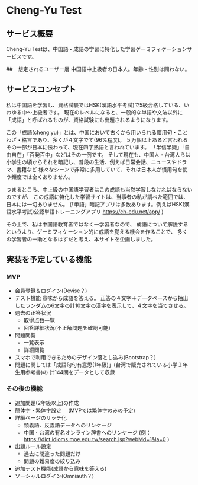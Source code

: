 # Cheng-Yu Test

## サービス概要
Cheng-Yu Testは、中国語・成語の学習に特化した学習ゲーミフィケーションサービスです。

##　想定されるユーザー層
中国語中上級者の日本人。年齢・性別は問わない。

## サービスコンセプト
私は中国語を学習し、資格試験ではHSK(漢語水平考試)で5級合格している、いわゆる中〜上級者です。
現在のレベルになると、一般的な単語や文法以外に「成語」と呼ばれるものが、資格試験にも出題されるようになります。

この「成語(cheng yu)」とは、中国において古くから用いられる慣用句・ことわざ・格言であり、多くが４文字です(96%程度)。
５万個以上あると言われるその一部が日本に伝わって、現在四字熟語と言われています。
「半信半疑」「自由自在」「百発百中」などはその一例です。
そして現在も、中国人・台湾人らは小学生の頃からそれを暗記し、普段の生活、例えば日常会話、ニュースやドラマ、書籍など
様々なシーンで非常に多用していて、それは日本人が慣用句を使う頻度では全くありません。

つまるところ、中上級の中国語学習者はこの成語も当然学習しなければならないのですが、
この成語に特化した学習サイトは、当事者の私が調べた範囲では、日本には一切ありません。
(「単語」暗記アプリは多数あります。例えばHSK(漢語水平考試)公認単語トレーニングアプリ https://ch-edu.net/app/ )

その上で、私は中国語教育者ではなく一学習者なので、
成語について解説するというより、ゲーミフィケーション的に成語を覚える機会を作ることで、
多くの学習者の一助となるはずだと考え、本サイトを企画しました。

## 実装を予定している機能
### MVP
* 会員登録＆ログイン(Devise？)
* テスト機能
  意味から成語を答える。
  正答の４文字＋データベースから抽出したランダムの6文字の計10文字の漢字を表示して、４文字を当てさせる。
* 過去の正答状況
  * 取得点数一覧
  * 回答詳細状況(不正解問題を確認可能)
* 問題閲覧
  * 一覧表示
  * 詳細閲覧
* スマホで利用できるためのデザイン落とし込み(Bootstrap？)
* 問題に関しては「成語句句有意思(1年級)」(台湾で販売されている小学１年生用参考書)の
  計144問をデータとして収録

### その後の機能
* 追加問題(2年級以上)の作成
* 簡体字・繁体字設定
　(MVPでは繁体字のみの予定)
* 詳細ページのリッチ化
  * 類義語、反義語データへのリンケージ
  * 中国・台湾の有名オンライン辞書へのリンケージ
    (例： https://dict.idioms.moe.edu.tw/search.jsp?webMd=1&la=0 )
* 出題ルール設定
  * 過去に間違った問題だけ
  * 問題の難易度の絞り込み
* 追加テスト機能(成語から意味を答える)
* ソーシャルログイン(Omniauth？)
